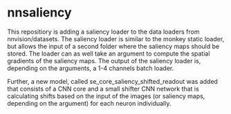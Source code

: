 # nnsaliency
This repositiory is adding a saliency loader to the data loaders from nnvision/datasets.
The saliency loader is similar to the monkey static loader, but allows the input of a second folder where the saliency maps should be stored. The loader can as well take an argument to compute the spatial gradients of the saliency maps.
The output of the saliency loader is, depending on the arguments, a 1-4 channels batch loader. 

Further, a new model, called se_core_saliency_shifted_readout was added that consists of a CNN core and a small shifter CNN network that is calculating shifts based on the input of the images (or saliency maps, depending on the argument) for each neuron individually. 
